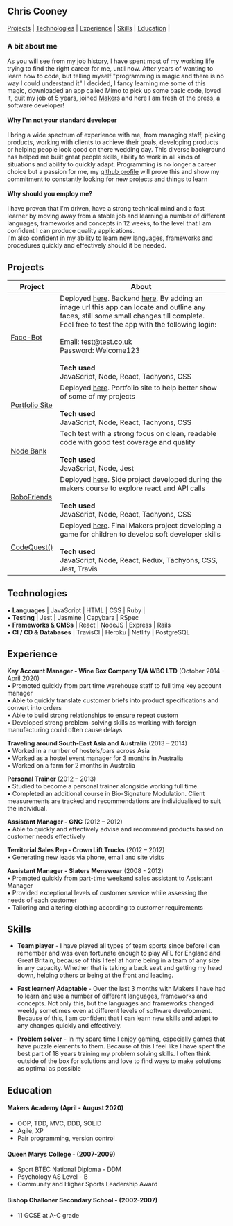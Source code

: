 ## Chris Cooney
[Projects](#projects) | [Technologies](#technologies) | [Experience](#experience) | [Skills](#skills) | [Education](#education) | 

### A bit about me
As you will see from my job history, I have spent most of my working life trying to find the right career for me, until now. After years of wanting to learn how to code, but telling myself "programming is magic and there is no way I could understand it" I decided, I fancy learning me some of this magic, downloaded an app called Mimo to pick up some basic code, loved it, quit my job of 5 years, joined [Makers](https://makers.tech/) and here I am fresh of the press, a software developer!<br/><br/>
**Why I'm not your standard developer**<br/><br/> 
I bring a wide spectrum of experience with me, from managing staff, picking products, working with clients to achieve their goals, developing products or helping people look good on there wedding day. This diverse background has helped me built great people skills, ability to work in all kinds of situations and ability to quickly adapt. Programming is no longer a career choice but a passion for me, my [github profile](https://github.com/ChrisCooney05) will prove this and show my commitment to constantly looking for new projects and things to learn<br/><br/>
**Why should you employ me?**<br/><br/> 
I have proven that I'm driven, have a strong technical mind and a fast learner by moving away from a stable job and learning a number of different languages, frameworks and concepts in 12 weeks, to the level that I am confident I can produce quality applications.<br/>
I'm also confident in my ability to learn new languages, frameworks and procedures quickly and effectively should it be needed.

## Projects

| Project | About |
|-|-|
| [Face-Bot](https://github.com/ChrisCooney05/face_recognition_frontend) | Deployed [here](https://face-bot.netlify.app/). Backend [here](https://github.com/ChrisCooney05/face_recognition_backend). By adding an image url this app can locate and outline any faces, still some small changes till complete. <br/>Feel free to test the app with the following login:<br/><br/>Email: test@test.co.uk<br/>Password: Welcome123<br/><br/> **Tech used** <br/> JavaScript, Node, React, Tachyons, CSS|
| [Portfolio Site](https://github.com/ChrisCooney05/portfolio_site) | Deployed [here](https://chriscooney.netlify.app/). Portfolio site to help better show of some of my projects <br/><br/> **Tech used** <br/> JavaScript, Node, React, Tachyons, CSS|
| [Node Bank](https://github.com/ChrisCooney05/bank_tech_test) | Tech test with a strong focus on clean, readable code with good test coverage and quality<br/><br/> **Tech used** <br/>  JavaScript, Node, Jest |
| [RoboFriends](https://github.com/ChrisCooney05/robofriends)  | Deployed [here](https://chriscooney05.github.io/robofriends/). Side project developed during the makers course to explore react and API calls <br/><br/> **Tech used** <br/>   JavaScript, Node, React, Tachyons, CSS |
| [CodeQuest()](https://github.com/ChrisCooney05/codeQuest)    | Deployed [here](https://lets-codequest.netlify.app/). Final Makers project developing a game for children to develop soft developer skills <br/><br/> **Tech used** <br/>  JavaScript, Node, React, Redux, Tachyons, CSS, Jest, Travis |

## Technologies
•	**Languages** | JavaScript | HTML | CSS | Ruby | <br/>
•	**Testing** | Jest | Jasmine | Capybara | RSpec <br/>
•	**Frameworks & CMSs** | React | NodeJS | Express | Rails <br/>
•	**CI / CD & Databases** | TravisCI | Heroku | Netlify | PostgreSQL <br/>

## Experience

**Key Account Manager - Wine Box Company T/A WBC LTD** (October 2014 - April 2020)<br/>
•	Promoted quickly from part time warehouse staff to full time key account manager <br/>
•	Able to quickly translate customer briefs into product specifications and convert into orders<br/>
•	Able to build strong relationships to ensure repeat custom <br/>
•	Developed strong problem-solving skills as working with foreign manufacturing could often cause delays <br/>


**Traveling around South-East Asia and Australia** (2013 – 2014) <br/>
•	Worked in a number of hostels/bars across Asia <br/>
•	Worked as a hostel event manager for 3 months in Australia <br/>
•	Worked on a farm for 2 months in Australia <br/>

**Personal Trainer** (2012 – 2013)<br/>
•	Studied to become a personal trainer alongside working full time.<br/>
•	Completed an additional course in Bio-Signature Modulation. Client measurements are tracked and recommendations are individualised to suit the individual.<br/>

**Assistant Manager - GNC** (2012 – 2012)<br/>
•	Able to quickly and effectively advise and recommend products based on customer needs effectively<br/>

**Territorial Sales Rep - Crown Lift Trucks** (2012 – 2012)<br/>
•	Generating new leads via phone, email and site visits <br/>

**Assistant Manager - Slaters Menswear** (2008 - 2012)<br/>
•	Promoted quickly from part-time weekend sales assistant to Assistant Manager<br/>
•	Provided exceptional levels of customer service while assessing the needs of each customer<br/>
•	Tailoring and altering clothing according to customer requirements<br/>


## Skills

- **Team player** - I have played all types of team sports since before I can remember and was even fortunate enough to play AFL for England and Great Britain, because of this I feel at home being in a team of any size in any capacity. Whether that is taking a back seat and getting my head down, helping others or being at the front and leading. 

- **Fast learner/ Adaptable** - Over the last 3 months with Makers I have had to learn and use a number of different languages, frameworks and concepts. Not only this, but the languages and frameworks changed weekly sometimes even at different levels of software development. Because of this, I am confident that I can learn new skills and adapt to any changes quickly and effectively.

- **Problem solver** - In my spare time I enjoy gaming, especially games that have puzzle elements to them. Because of this I feel like I have spent the best part of 18 years training my problem solving skills. I often think outside of the box for solutions and love to find ways to make solutions as optimal as possible


## Education

#### Makers Academy (April - August 2020)
- OOP, TDD, MVC, DDD, SOLID
- Agile, XP
- Pair programming, version control

#### Queen Marys College - (2007-2009)
- Sport BTEC National Diploma - DDM
- Psychology AS Level         - B
- Community and Higher Sports Leadership Award

#### Bishop Challoner Secondary School - (2002-2007)
- 11 GCSE at A-C grade
